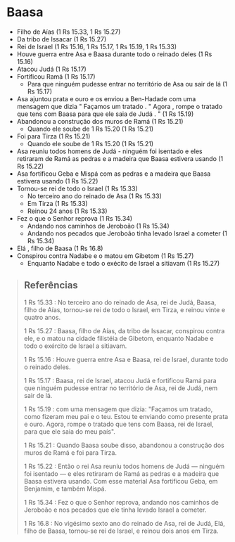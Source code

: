 # Baasa
- Filho de Aías (1 Rs 15.33, 1 Rs 15.27)
- Da tribo de Issacar (1 Rs 15.27)
- Rei de Israel (1 Rs 15.16, 1 Rs 15.17, 1 Rs 15.19, 1 Rs 15.33)
- Houve guerra entre Asa e Baasa durante todo o reinado deles (1 Rs 15.16)
- Atacou Judá (1 Rs 15.17)
- Fortificou Ramá (1 Rs 15.17)
  - Para que ninguém pudesse entrar no território de Asa ou sair de lá (1 Rs 15.17)
- Asa ajuntou prata e ouro e os enviou a Ben-Hadade com uma mensagem que dizia " Façamos um tratado . " Agora , rompe o tratado que tens com Baasa para que ele saia de Judá . " (1 Rs 15.19)
- Abandonou a construção dos muros de Ramá (1 Rs 15.21)
  - Quando ele soube de 1 Rs 15.20 (1 Rs 15.21)
- Foi para Tirza (1 Rs 15.21)
  - Quando ele soube de 1 Rs 15.20 (1 Rs 15.21)
- Asa reuniu todos homens de Judá - ninguém foi isentado e eles retiraram de Ramá as pedras e a madeira que Baasa estivera usando (1 Rs 15.22)
- Asa fortificou Geba e Mispá com as pedras e a madeira que Baasa estivera usando (1 Rs 15.22)
- Tornou-se rei de todo o Israel (1 Rs 15.33)
  - No terceiro ano do reinado de Asa (1 Rs 15.33)
  - Em Tirza (1 Rs 15.33)
  - Reinou 24 anos (1 Rs 15.33)
- Fez o que o Senhor reprova (1 Rs 15.34)
  - Andando nos caminhos de Jeroboão (1 Rs 15.34)
  - Andando nos pecados que Jeroboão tinha levado Israel a cometer (1 Rs 15.34)
- Elá , filho de Baasa (1 Rs 16.8)
- Conspirou contra Nadabe e o matou em Gibetom (1 Rs 15.27)
  - Enquanto Nadabe e todo o exécito de Israel a sitiavam (1 Rs 15.27)

> ## Referências
> 1 Rs 15.33 : No terceiro ano do reinado de Asa, rei de Judá, Baasa, filho de Aías, tornou-se rei de todo o Israel, em Tirza, e reinou vinte e quatro anos.
>
> 1 Rs 15.27 : Baasa, filho de Aías, da tribo de Issacar, conspirou contra ele, e o matou na cidade filistéia de Gibetom, enquanto Nadabe e todo o exército de Israel a sitiavam.
>
> 1 Rs 15.16 : Houve guerra entre Asa e Baasa, rei de Israel, durante todo o reinado deles.
>
> 1 Rs 15.17 : Baasa, rei de Israel, atacou Judá e fortificou Ramá para que ninguém pudesse entrar no território de Asa, rei de Judá, nem sair de lá.
>
> 1 Rs 15.19 : com uma mensagem que dizia: "Façamos um tratado, como fizeram meu pai e o teu. Estou te enviando como presente prata e ouro. Agora, rompe o tratado que tens com Baasa, rei de Israel, para que ele saia do meu país".
>
> 1 Rs 15.21 : Quando Baasa soube disso, abandonou a construção dos muros de Ramá e foi para Tirza.
>
> 1 Rs 15.22 : Então o rei Asa reuniu todos homens de Judá — ninguém foi isentado — e eles retiraram de Ramá as pedras e a madeira que Baasa estivera usando. Com esse material Asa fortificou Geba, em Benjamim, e também Mispá.
>
> 1 Rs 15.34 : Fez o que o Senhor reprova, andando nos caminhos de Jeroboão e nos pecados que ele tinha levado Israel a cometer.
>
> 1 Rs 16.8 : No vigésimo sexto ano do reinado de Asa, rei de Judá, Elá, filho de Baasa, tornou-se rei de Israel, e reinou dois anos em Tirza.